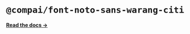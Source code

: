# `@compai/font-noto-sans-warang-citi`

[**Read the docs &rarr;**](https://components.ai/docs/typefaces/noto-sans-warang-citi)
